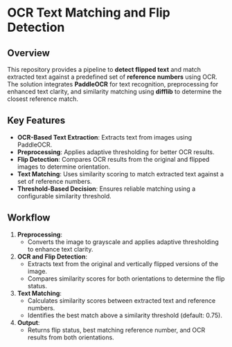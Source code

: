 # OCR Text Matching and Flip Detection

## Overview
This repository provides a pipeline to **detect flipped text** and match extracted text against a predefined set of **reference numbers** using OCR. The solution integrates **PaddleOCR** for text recognition, preprocessing for enhanced text clarity, and similarity matching using **difflib** to determine the closest reference match.

## Key Features
- **OCR-Based Text Extraction**: Extracts text from images using PaddleOCR.
- **Preprocessing**: Applies adaptive thresholding for better OCR results.
- **Flip Detection**: Compares OCR results from the original and flipped images to determine orientation.
- **Text Matching**: Uses similarity scoring to match extracted text against a set of reference numbers.
- **Threshold-Based Decision**: Ensures reliable matching using a configurable similarity threshold.

## Workflow
1. **Preprocessing**:
   - Converts the image to grayscale and applies adaptive thresholding to enhance text clarity.
2. **OCR and Flip Detection**:
   - Extracts text from the original and vertically flipped versions of the image.
   - Compares similarity scores for both orientations to determine the flip status.
3. **Text Matching**:
   - Calculates similarity scores between extracted text and reference numbers.
   - Identifies the best match above a similarity threshold (default: 0.75).
4. **Output**:
   - Returns flip status, best matching reference number, and OCR results from both orientations.


